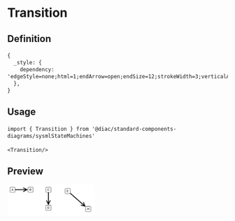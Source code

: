 # Transition

## Definition

```
{
  _style: { 
    dependency: 'edgeStyle=none;html=1;endArrow=open;endSize=12;strokeWidth=3;verticalAlign=bottom;',
  },
}
```

## Usage

```
import { Transition } from '@diac/standard-components-diagrams/sysmlStateMachines'

<Transition/>
```

## Preview

<img src="./transition.png" width="200"/>
